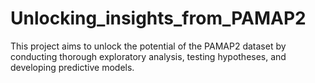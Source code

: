 # Unlocking_insights_from_PAMAP2
This project aims to unlock the potential of the PAMAP2 dataset by conducting thorough exploratory analysis, testing hypotheses, and developing predictive models. 
